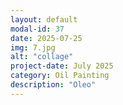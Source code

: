 ```yaml
---
layout: default
modal-id: 37
date: 2025-07-25
img: 7.jpg
alt: "collage"
project-date: July 2025
category: Oil Painting
description: "Oleo"
---
```

